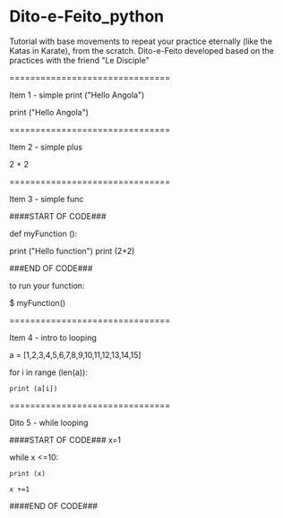 # Dito-e-Feito_python

Tutorial with base movements to repeat your practice eternally (like the Katas in Karate), from the scratch.
Dito-e-Feito developed based on the practices with the friend "Le Disciple"


===============================

Item 1 - simple print ("Hello Angola")

print ("Hello Angola")

===============================

Item 2 - simple plus

2 + 2

===============================

Item 3 - simple func

####START OF CODE###

def myFunction ():

print ("Hello function")
  print (2+2)

###END OF CODE###

to run your function:

$ myFunction()

===============================

Item 4 - intro to looping

a = [1,2,3,4,5,6,7,8,9,10,11,12,13,14,15]

for i in range (len(a)):

    print (a[i])

===============================

Dito 5 - while looping

####START OF CODE###
x=1

while x <=10:

    print (x)
    
    x +=1

    
####END OF CODE###
